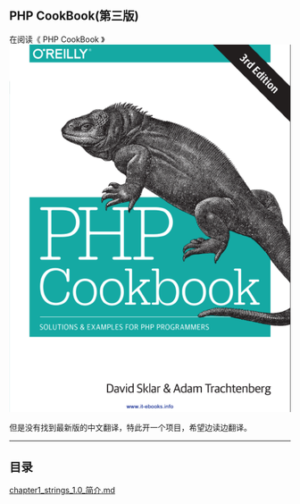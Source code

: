 ## PHP CookBook(第三版) 

在阅读《 PHP CookBook 》
![](imgs/cover.png)

但是没有找到最新版的中文翻译，特此开一个项目，希望边读边翻译。


----------

## 目录 ##

[chapter1_strings_1.0_简介.md](content/chapter1_strings_1.0_简介.md)